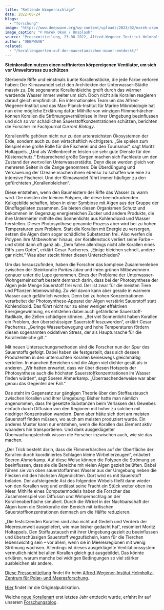 ```yaml
---
title: "Rettende Wimpernschläge"
date: 2022-08-24
blogs: 
  - "forschung"
image: "https://www.deepwave.org/wp-content/uploads/2023/02/marek-okon-tWWCqIMiUmg-unsplash-scaled.jpg"
image_caption: "© Marek Okon / Unsplash"
source: "Pressemitteilung, 23.08.2022, Alfred-Wegener-Institut Helmholtz-Zentrum für Polar- und Meeresforschung"
author: "DEEPWAVE"
related: 
  - "/korallengaerten-auf-der-mauretanischen-mauer-entdeckt/"
---
```


**Steinkorallen nutzen einen raffinierten körpereigenen Ventilator, um sich vor Umweltstress zu schützen**

Sterbende Riffe und einstmals bunte Korallenstöcke, die jede Farbe verloren haben: Der Klimawandel setzt den Architekten der Unterwasser-Städte massiv zu. Die sogenannte Korallenbleiche greift durch das wärmer werdende Wasser immer weiter um sich. Doch nicht alle Korallen reagieren darauf gleich empfindlich. Ein internationales Team um das Alfred-Wegener-Institut und das Max-Planck-Institut für Marine Mikrobiologie hat nun eine mögliche Erklärung dafür: Mithilfe von winzigen Flimmerhärchen können Korallen die Strömungsverhältnisse in ihrer Umgebung beeinflussen und sich so vor schädlichen Sauerstoffkonzentrationen schützen, berichten die Forscher im Fachjournal _Current Biology_.

Korallenriffe gehören nicht nur zu den artenreichsten Ökosystemen der Erde, sondern auch zu den wirtschaftlich wichtigsten. „Sie spielen zum Beispiel eine große Rolle für die Fischerei und den Tourismus“, sagt Moritz Holtappels. „Und als Wellenbrecher leisten sie sehr gute Dienste für den Küstenschutz.“ Entsprechend große Sorgen machen sich Fachleute um den Zustand der wertvollen Unterwasserstädte. Denn diese werden gleich von mehreren Seiten in die Zange genommen: Die Überdüngung und Versauerung der Ozeane machen ihnen ebenso zu schaffen wie eine zu intensive Fischerei. Und der Klimawandel führt immer häufiger zu den gefürchteten „Korallenbleichen“.

Diese entstehen, wenn den Baumeistern der Riffe das Wasser zu warm wird. Die meisten der kleinen Polypen, die diese beeindruckenden Kalkgebilde schaffen, leben in einer Symbiose mit Algen aus der Gruppe der Dinoflagellaten zusammen. Sie bieten diesen Organismen Schutz und bekommen im Gegenzug energiereichen Zucker und andere Produkte, die ihre Untermieter mithilfe des Sonnenlichts aus Kohlendioxid und Wasser herstellen. Dieser Photosynthese genannte Prozess aber wird bei zu hohen Temperaturen zum Problem. Statt die Korallen mit Energie zu versorgen, setzen die Algen dann sogar schädliche Substanzen frei. Also werfen die Polypen ihre Mitbewohner hinaus, der Korallenstock verliert seine Farbe – und stirbt dann oft ganz ab. „Dem fallen allerdings nicht alle Korallen eines Riffs zum Opfer“, erklärt Cesar Pacherres. „Einige bleichen schnell, andere gar nicht.“ Was aber steckt hinter diesen Unterschieden?

Um das herauszufinden, haben die Forscher das komplexe Zusammenleben zwischen der Steinkoralle _Porites lutea_ und ihren grünen Mitbewohnern genauer unter die Lupe genommen. Eines der Probleme der Unterwasser-Wohngemeinschaft besteht demnach darin, dass bei der Photosynthese der Algen jede Menge Sauerstoff frei wird. Der ist zwar für die meisten Tiere und Pflanzen lebenswichtig. Zu viel davon kann aber gerade in warmem Wasser auch gefährlich werden. Denn bei zu hohen Konzentrationen verarbeitet der Photosynthese-Apparat der Algen verstärkt Sauerstoff statt Kohlendioxid. Das führt nicht nur zu einer weniger effektiven Energiegewinnung, es entstehen dabei auch gefährliche Sauerstoff-Radikale, die Zellen schädigen können. „Bei viel Sonnenlicht haben Korallen ein Problem, den überschüssigen Sauerstoff loszuwerden“, erklärt Cesar Pacherres. „Geringe Wasserbewegung und hohe Temperaturen fördern diesen sogenannten oxidativen Stress, der als Hauptursache für die Korallenbleiche gilt.“

Mit neuen Untersuchungsmethoden sind die Forscher nun der Spur des Sauerstoffs gefolgt. Dabei haben sie festgestellt, dass sich dessen Produzenten in den untersuchten Korallen keineswegs gleichmäßig verteilen. In manchen Bereichen sind die Algen viel dichter gesät als in anderen. „Wir hatten erwartet, dass wir über diesen Hotspots der Photosynthese auch die höchsten Sauerstoffkonzentrationen im Wasser finden würden“, sagt Soeren Ahmerkamp. „Überraschenderweise war aber genau das Gegenteil der Fall.“

Das steht im Gegensatz zur gängigen Theorie über den Stoffaustausch zwischen Korallen und ihrer Umgebung: Bisher hatte man nämlich angenommen, dass freigesetzte Substanzen beim Verlassen des Gewebes einfach durch Diffusion von den Regionen mit hoher zu solchen mit niedriger Konzentration wandern. Dann aber hätte sich dort am meisten Sauerstoff finden müssen, wo auch am meisten produziert wurde. Ein anderes Muster kann nur entstehen, wenn die Korallen das Element aktiv woanders hin transportieren. Und dank ausgeklügelter Überwachungstechnik wissen die Forscher inzwischen auch, wie sie das machen.

„Der Trick besteht darin, dass die Flimmerhärchen auf der Oberfläche der Korallen durch koordiniertes Schlagen kleine Wirbel erzeugen“, erläutert Soeren Ahmerkamp. Auf diese Weise können die Polypen die Strömung so beeinflussen, dass sie die Bereiche mit vielen Algen gezielt belüften. Dabei führen sie von oben sauerstoffarmes Wasser aus der Umgebung neben die Flecken mit den höchsten Algendichten. Dort wird es mit Sauerstoff beladen. Der aufsteigende Ast des folgenden Wirbels fließt dann wieder von den Korallen weg und entlässt seine Fracht ein Stück weiter oben ins Meer. Mithilfe eines Computermodells haben die Forscher das Zusammenspiel von Diffusion und Wimpernschlag an der Korallenoberfläche simuliert. Durch die Wirbel in der Nachbarschaft der Algen kann die Steinkoralle den Bereich mit kritischen Sauerstoffkonzentrationen demnach um die Hälfte reduzieren.

„Die festsitzenden Korallen sind also nicht auf Gedeih und Verderb der Meeresumwelt ausgeliefert, wie man bisher gedacht hat“, resümiert Moritz Holtappels. Den Stoffaustausch mit ihrer Umgebung gezielt zu beeinflussen und überschüssigen Sauerstoff wegzufächeln, kann für die Tierchen lebenswichtig sein – vor allem, wenn sie in Meeresregionen mit wenig Strömung wachsen. Allerdings ist dieses ausgeklügelte Ventilationssystem vermutlich nicht bei allen Korallen gleich gut ausgebildet. Das könnte erklären, warum manche bei widrigen Bedingungen so viel stärker ausbleichen als andere.

[Diese Pressemitteilung](https://www.awi.de/ueber-uns/service/presse/presse-detailansicht/rettende-wimpernschlaege.html) findet ihr beim [Alfred-Wegener-Institut Helmholtz-Zentrum für Polar- und Meeresforschung](https://www.awi.de/).

[Hier](https://www.cell.com/current-biology/fulltext/S0960-9822\(22\)01220-9?_returnURL=https%3A%2F%2Flinkinghub.elsevier.com%2Fretrieve%2Fpii%2FS0960982222012209%3Fshowall%3Dtrue) findet ihr die Originalpublikation.

Welche [neue Korallenart](https://www.deepwave.org/korallengaerten-auf-der-mauretanischen-mauer-entdeckt/) erst letztes Jahr entdeckt wurde, erfahrt ihr auf unserem [Forschungsblog](https://www.deepwave.org/blogs/forschung/).
